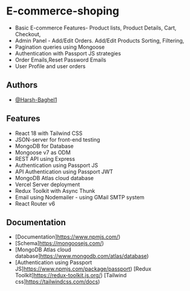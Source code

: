 # E-commerce-shoping

* Basic E-commerce Features- Product lists, Product Details, Cart, Checkout,
* Admin Panel - Add/Edit Orders. Add/Edit Products Sorting, Filtering, 
* Pagination queries using Mongoose 
* Authentication with Passport JS strategies
* Order Emails,Reset Password Emails
* User Profile and user orders

## Authors

- [@Harsh-Baghel1](https://github.com/Harsh-Baghel1)


## Features

- React 18 with Tailwind CSS
- JSON-server for front-end testing
- MongoDB for Database
- Mongoose v7 as ODM
- REST API using Express
- Authentication using Passport JS
- API Authentication using Passport JWT
- MongoDB Atlas cloud database
- Vercel Server deployment
- Redux Toolkit with Async Thunk
- Email using Nodemailer - using GMail SMTP system
- React Router v6



## Documentation

* [Documentation]https://www.npmjs.com/)
* [Schema]https://mongoosejs.com/)
* [MongoDB Atlas cloud database]https://www.mongodb.com/atlas/database)
* [Authentication using Passport JS]https://www.npmjs.com/package/passport)
[Redux Toolkit]https://redux-toolkit.js.org/)
[Tailwind css]https://tailwindcss.com/docs)
